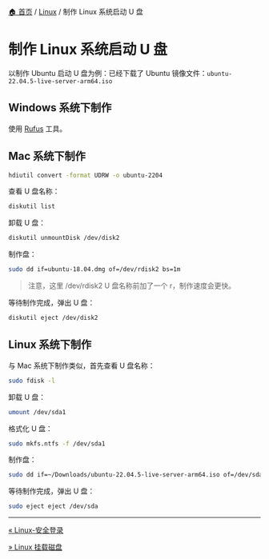 [🏠 首页](../_index.md) / [Linux](_index.md) / 制作 Linux 系统启动 U 盘

# 制作 Linux 系统启动 U 盘

以制作 Ubuntu 启动 U 盘为例：已经下载了 Ubuntu 镜像文件：`ubuntu-22.04.5-live-server-arm64.iso`

## Windows 系统下制作

使用 [Rufus](https://rufus.ie/zh/) 工具。

## Mac 系统下制作

```bash
hdiutil convert -format UDRW -o ubuntu-2204 
```

查看 U 盘名称：

```bash
diskutil list
```

卸载 U 盘：

```bash
diskutil unmountDisk /dev/disk2
```

制作盘：

```bash
sudo dd if=ubuntu-18.04.dmg of=/dev/rdisk2 bs=1m
```

> 注意，这里 /dev/rdisk2 U 盘名称前加了一个 r，制作速度会更快。

等待制作完成，弹出 U 盘：

```bash
diskutil eject /dev/disk2
```

## Linux 系统下制作

与 Mac 系统下制作类似，首先查看 U 盘名称：

```bash
sudo fdisk -l
```

卸载 U 盘：

```bash
umount /dev/sda1
```

格式化 U 盘：

```bash
sudo mkfs.ntfs -f /dev/sda1
```

制作盘：

```bash
sudo dd if=~/Downloads/ubuntu-22.04.5-live-server-arm64.iso of=/dev/sda1
```

等待制作完成，弹出 U 盘：

```bash
sudo eject eject /dev/sda
```

---
[« Linux-安全登录](linux-secure-login.md)

[» Linux 挂载磁盘](mount-disk.md)
